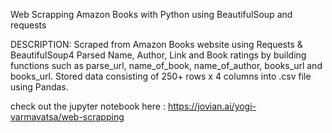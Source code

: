 Web Scrapping Amazon Books with Python using BeautifulSoup and requests

DESCRIPTION:
Scraped  from Amazon Books website using Requests & BeautifulSoup4
Parsed Name, Author, Link and Book ratings by building functions such as parse_url, name_of_book, name_of_author, books_url and books_url.
Stored data consisting of 250+ rows x 4 columns into .csv file using Pandas.

check out the jupyter notebook here : https://jovian.ai/yogi-varmavatsa/web-scrapping
